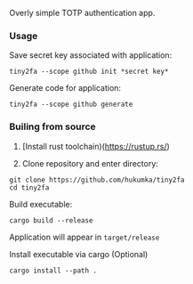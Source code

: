 Overly simple TOTP authentication app.

### Usage

Save secret key associated with application:

```
tiny2fa --scope github init *secret key*
```

Generate code for application:

```
tiny2fa --scope github generate
```

### Builing from source

1. [Install rust toolchain)(https://rustup.rs/)

2. Clone repository and enter directory:
```
git clone https://github.com/hukumka/tiny2fa
cd tiny2fa
```

Build executable:
```
cargo build --release
```

Application will appear in `target/release`

Install executable via cargo (Optional)

```
cargo install --path .
```
